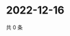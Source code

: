# 2022-12-16

共 0 条

<!-- BEGIN WEIBO -->
<!-- 最后更新时间 Fri Dec 16 2022 18:14:48 GMT+0800 (China Standard Time) -->

<!-- END WEIBO -->
